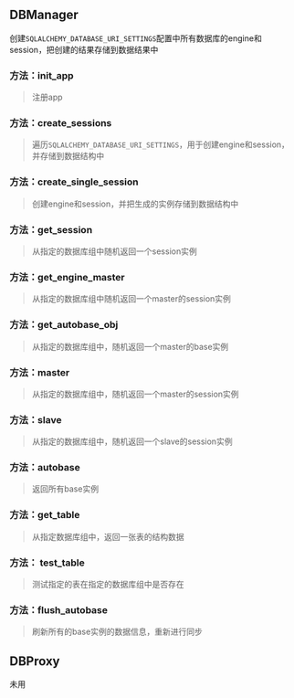 ## DBManager
创建`SQLALCHEMY_DATABASE_URI_SETTINGS`配置中所有数据库的engine和session，把创建的结果存储到数据结果中

### 方法：init_app
> 注册app

### 方法：create_sessions
> 遍历`SQLALCHEMY_DATABASE_URI_SETTINGS`，用于创建engine和session，并存储到数据结构中

### 方法：create_single_session
> 创建engine和session，并把生成的实例存储到数据结构中

### 方法：get_session
> 从指定的数据库组中随机返回一个session实例

### 方法：get_engine_master
> 从指定的数据库组中随机返回一个master的session实例

### 方法：get_autobase_obj
> 从指定的数据库组中，随机返回一个master的base实例

### 方法：master
> 从指定的数据库组中，随机返回一个master的session实例

### 方法：slave
> 从指定的数据库组中，随机返回一个slave的session实例

### 方法：autobase
> 返回所有base实例

### 方法：get_table
> 从指定数据库组中，返回一张表的结构数据

### 方法： test_table
> 测试指定的表在指定的数据库组中是否存在

### 方法：flush_autobase
> 刷新所有的base实例的数据信息，重新进行同步


## DBProxy
未用
